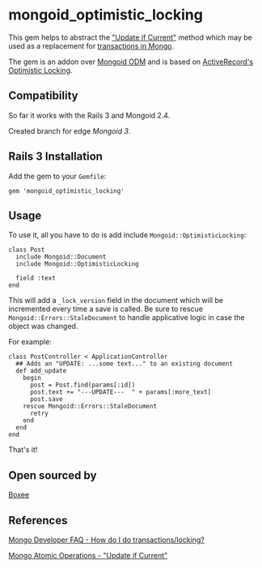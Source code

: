 # mongoid\_optimistic\_locking

This gem helps to abstract the ["Update if Current"](http://www.mongodb.org/display/DOCS/Atomic+Operations#AtomicOperations-%22UpdateifCurrent%22) method which may be used as a replacement for [transactions in Mongo](http://docs.mongodb.org/manual/faq/developers/#how-do-i-do-transactions-and-locking-in-mongodb).

The gem is an addon over [Mongoid ODM](http://mongoid.org/) and is based on [ActiveRecord's Optimistic Locking](http://api.rubyonrails.org/classes/ActiveRecord/Locking/Optimistic.html).

## Compatibility

So far it works with the Rails 3 and Mongoid 2.4.

Created branch for edge *Mongoid 3*.

## Rails 3 Installation

Add the gem to your `Gemfile`:

    gem 'mongoid_optimistic_locking'

## Usage

To use it, all you have to do is add include `Mongoid::OptimisticLocking`:

    class Post
      include Mongoid::Document
      include Mongoid::OptimisticLocking

      field :text
    end

This will add a `_lock_version` field in the document which will be incremented every time a save is called.
Be sure to rescue `Mongoid::Errors::StaleDocument` to handle applicative logic in case the object was changed.

For example:

    class PostController < ApplicationController
      ## Adds an "UPDATE: ...some text..." to an existing document
      def add_update
        begin
          post = Post.find(params[:id])
          post.text += "---UPDATE---  " + params[:more_text]
          post.save
        rescue Mongoid::Errors::StaleDocument
          retry
        end
      end
    end

That's it!

## Open sourced by

[Boxee](http://www.boxee.tv)

## References
[Mongo Developer FAQ - How do I do transactions/locking?](http://docs.mongodb.org/manual/faq/developers/#how-do-i-do-transactions-and-locking-in-mongodb)

[Mongo Atomic Operations - "Update if Current"](http://www.mongodb.org/display/DOCS/Atomic+Operations#AtomicOperations-%22UpdateifCurrent%22)
